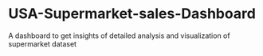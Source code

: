 # USA-Supermarket-sales-Dashboard
A dashboard to get insights of detailed analysis and visualization of supermarket dataset
